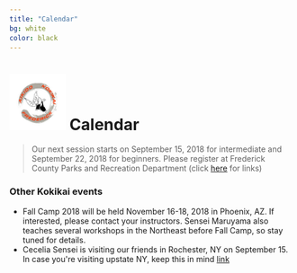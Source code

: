 ```yaml
---
title: "Calendar"
bg: white
color: black
---
```


 # <img src="img/B4.jpg" style="width:100px;"> Calendar


<blockquote class="announce">
Our next session starts on September 15, 2018 for intermediate and September 22, 2018 for
beginners. Please register at Frederick County Parks and Recreation Department (click <a href="#20000101intro">here</a> for links)
</blockquote>

<p class="bottom"></p>

### Other Kokikai events

- Fall Camp 2018 will be held November 16-18, 2018 in Phoenix, AZ. If interested, please contact your instructors. Sensei Maruyama also teaches several workshops in the Northeast before Fall Camp, so stay tuned for details.
- Cecelia Sensei is visiting our friends in Rochester, NY on September 15. In case you're visiting upstate NY, keep this in mind [link](https://www.facebook.com/events/1909011386061577/)


 
